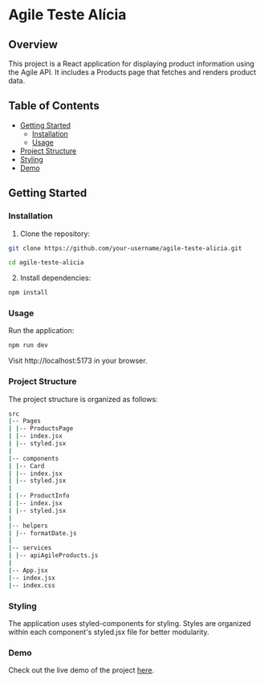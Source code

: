 # Agile Teste Alícia

## Overview

This project is a React application for displaying product information using the Agile API. It includes a Products page that fetches and renders product data.

## Table of Contents

- [Getting Started](#getting-started)
  - [Installation](#installation)
  - [Usage](#usage)
- [Project Structure](#project-structure)
- [Styling](#styling)
- [Demo](#demo)

## Getting Started

### Installation

1. Clone the repository:

```bash
git clone https://github.com/your-username/agile-teste-alicia.git
```
```bash
cd agile-teste-alicia
```

2. Install dependencies:
```bash
npm install
```

### Usage
Run the application:
```bash
npm run dev
```
Visit http://localhost:5173 in your browser.

### Project Structure
The project structure is organized as follows:

```bash
src
|-- Pages
| |-- ProductsPage
| |-- index.jsx
| |-- styled.jsx
|
|-- components
| |-- Card
| |-- index.jsx
| |-- styled.jsx
|
| |-- ProductInfo
| |-- index.jsx
| |-- styled.jsx
|
|-- helpers
| |-- formatDate.js
|
|-- services
| |-- apiAgileProducts.js
|
|-- App.jsx
|-- index.jsx
|-- index.css
```
### Styling
The application uses styled-components for styling. Styles are organized within each component's styled.jsx file for better modularity.

### Demo

Check out the live demo of the project [here](https://agile-test-gamma.vercel.app/).